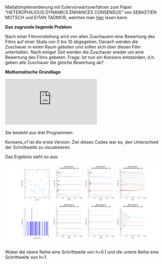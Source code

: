 Matlabimplementierung mit Eulervorwärtsverfahren zum Paper "HETEROPHILIOUS  DYNAMICS  ENHANCES  CONSENSUS" 
von SEBASTIEN MOTSCH und EITAN TADMOR, welches man [hier](https://arxiv.org/pdf/1301.4123.pdf) lesen kann.


**Das zugrunde liegende Problem**

Nach einer Filmvorstellung wird von allen Zuschauern eine Bewertung des Films auf einer Skala von 0 bis 10 abgegeben.
Danach werden die Zuschauer in einen Raum gebeten und sollen sich über diesen Film unterhalten. 
Nach einiger Zeit werden die Zuschauer wieder um eine Bewertung des Films gebeten.
Frage: Ist nun ein Konsens entstanden, d.h. geben alle Zuschauer die gleiche Bewertung ab?


**Mathematische Grundlage**

![](http://latex.codecogs.com/gif.latex?%5Cfrac%7Bd%7D%7Bdt%7D%5Ctextbf%7Bp%7D_i%20%3D%20%5Calpha%20%5Csum%5Climits_%7Bj%5Cneq%20i%7D%20a_%7Bij%7D%28%5Ctextbf%7Bp%7D_j-%5Ctextbf%7Bp%7D_i%29)


Sie besteht aus drei Programmen:



Konsens_v1 ist die erste Version.
Ziel dieses Codes war es, den Unterschied der Schrittweite zu visualisieren.


Das Ergebnis sieht so aus:


![Konsens_v1](https://github.com/GentianRrafshi/Matlab/blob/master/Konsens/docs/Konsens1_110s.png)

Wobei die obere Reihe eine Schrittweite von h=0.1 und die untere Reihe eine Schrittweite von h=1.
